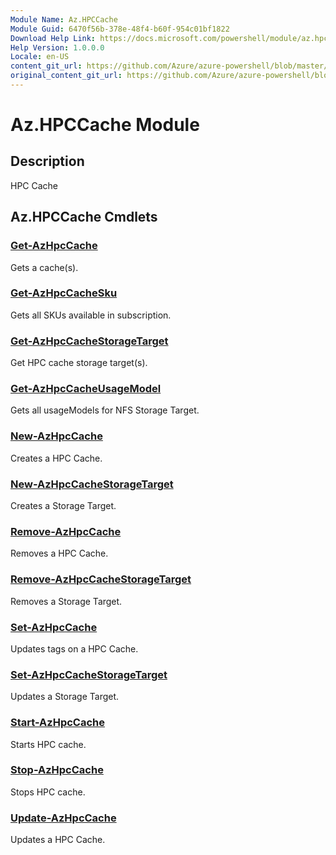 ```yaml
---
Module Name: Az.HPCCache
Module Guid: 6470f56b-378e-48f4-b60f-954c01bf1822
Download Help Link: https://docs.microsoft.com/powershell/module/az.hpccache
Help Version: 1.0.0.0
Locale: en-US
content_git_url: https://github.com/Azure/azure-powershell/blob/master/src/HPCCache/HPCCache/help/Az.HPCCache.md
original_content_git_url: https://github.com/Azure/azure-powershell/blob/master/src/HPCCache/HPCCache/help/Az.HPCCache.md
---
```


# Az.HPCCache Module
## Description
HPC Cache

## Az.HPCCache Cmdlets
### [Get-AzHpcCache](Get-AzHpcCache.md)
Gets a cache(s).

### [Get-AzHpcCacheSku](Get-AzHpcCacheSku.md)
Gets all SKUs available in subscription.

### [Get-AzHpcCacheStorageTarget](Get-AzHpcCacheStorageTarget.md)
Get HPC cache storage target(s).

### [Get-AzHpcCacheUsageModel](Get-AzHpcCacheUsageModel.md)
Gets all usageModels for NFS Storage Target.

### [New-AzHpcCache](New-AzHpcCache.md)
Creates a HPC Cache.

### [New-AzHpcCacheStorageTarget](New-AzHpcCacheStorageTarget.md)
Creates a Storage Target.

### [Remove-AzHpcCache](Remove-AzHpcCache.md)
Removes a HPC Cache.

### [Remove-AzHpcCacheStorageTarget](Remove-AzHpcCacheStorageTarget.md)
Removes a Storage Target.

### [Set-AzHpcCache](Set-AzHpcCache.md)
Updates tags on a HPC Cache.

### [Set-AzHpcCacheStorageTarget](Set-AzHpcCacheStorageTarget.md)
Updates a Storage Target.

### [Start-AzHpcCache](Start-AzHpcCache.md)
Starts HPC cache.

### [Stop-AzHpcCache](Stop-AzHpcCache.md)
Stops HPC cache.

### [Update-AzHpcCache](Update-AzHpcCache.md)
Updates a HPC Cache.

